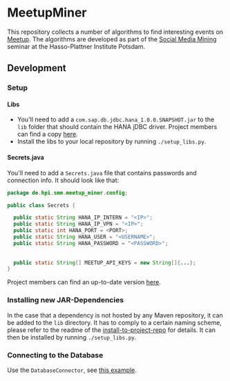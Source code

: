 # MeetupMiner

This repository collects a number of algorithms to find interesting events on [Meetup](http://www.meetup.com/).
The algorithms are developed as part of the [Social Media Mining](http://hpi.de/studium/lehrveranstaltungen/it-systems-engineering/lehrveranstaltung/course/2014/social_media_mining.html) seminar at the Hasso-Plattner Institute Potsdam.

## Development

### Setup

#### Libs

- You'll need to add a `com.sap.db.jdbc.hana_1.0.0.SNAPSHOT.jar` to the `lib` folder that should contain the HANA jDBC driver. Project members can find a copy [here](https://docs.google.com/file/d/0B4gX4c6gHS2VSHQxaFE2ZG5LSk0).
- Install the libs to your local repository by running `./setup_libs.py`.

#### Secrets.java

You'll need to add a `Secrets.java` file that contains passwords and connection info. It should look like that:

```java
package de.hpi.smm.meetup_miner.config;

public class Secrets {

  public static String HANA_IP_INTERN = "<IP>";
  public static String HANA_IP_VPN = "<IP>";
  public static int HANA_PORT = <PORT>;
  public static String HANA_USER = "<USERNAME>";
  public static String HANA_PASSWORD = "<PASSWORD>";
  
  
  public static String[] MEETUP_API_KEYS = new String[]{...};
}
```

Project members can find an up-to-date version [here](https://docs.google.com/document/d/1ha4e_3WAdv7tzxFIKzCpIkE3jDdZSrEo4z_hMgFqMkA/edit).

### Installing new JAR-Dependencies

In the case that a dependency is not hosted by any Maven repository, it can be added to the `lib` directory.
It has to comply to a certain naming scheme, please refer to the readme of the [install-to-project-repo](https://github.com/nikita-volkov/install-to-project-repo) for details.
It can then be installed by running `./setup_libs.py`.

### Connecting to the Database

Use the `DatabaseConnector`, see [this example](https://github.com/georgwiese/MeetupMiner/blob/master/src/main/java/de/hpi/smm/meetup_miner/db/DbExample.java).
